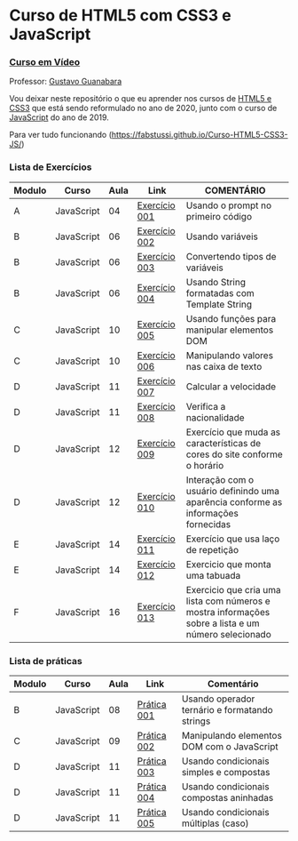 # Curso de HTML5 com CSS3 e JavaScript
### [Curso em Vídeo](https://www.youtube.com/c/CursoemVideo)

Professor: [Gustavo Guanabara](https://www.instagram.com/cursoemvideo)

Vou deixar neste repositório o que eu aprender nos cursos de [HTML5 e CSS3](https://www.youtube.com/playlist?list=PLHz_AreHm4dkZ9-atkcmcBaMZdmLHft8n) que está sendo reformulado no ano de 2020, junto com o curso de 
[JavaScript](https://www.youtube.com/playlist?list=PLHz_AreHm4dlsK3Nr9GVvXCbpQyHQl1o1) do ano de 2019.

Para ver tudo funcionando (https://fabstussi.github.io/Curso-HTML5-CSS3-JS/)

### Lista de Exercícios
| Modulo | Curso | Aula | Link | COMENTÁRIO |
|--------|-------|------|------|------------|
|A|JavaScript|04|[Exercício 001](https://github.com/fabstussi/Curso-HTML5-CSS3-JS/blob/main/exercicios/ex001.html)|Usando o prompt no primeiro código|
|B|JavaScript|06|[Exercício 002](https://github.com/fabstussi/Curso-HTML5-CSS3-JS/blob/main/exercicios/ex002.html)|Usando variáveis|
|B|JavaScript|06|[Exercício 003](https://github.com/fabstussi/Curso-HTML5-CSS3-JS/blob/main/exercícios/ex003.html)|Convertendo tipos de variáveis|
|B|JavaScript|06|[Exercício 004](https://github.com/fabstussi/Curso-HTML5-CSS3-JS/blob/main/exercícios/ex004.html)|Usando String formatadas com Template String|
|C|JavaScript|10|[Exercício 005](https://github.com/fabstussi/Curso-HTML5-CSS3-JS/blob/main/exercícios/ex005.html)|Usando funções para manipular elementos DOM|
|C|JavaScript|10|[Exercício 006](https://github.com/fabstussi/Curso-HTML5-CSS3-JS/blob/main/exercícios/ex006.html)|Manipulando valores nas caixa de texto|
|D|JavaScript|11|[Exercício 007](https://github.com/fabstussi/Curso-HTML5-CSS3-JS/blob/main/exercícios/ex007.html)|Calcular a velocidade|
|D|JavaScript|11|[Exercício 008](https://github.com/fabstussi/Curso-HTML5-CSS3-JS/blob/main/exercícios/ex008.html)|Verifica a nacionalidade|
|D|JavaScript|12|[Exercício 009](https://github.com/fabstussi/Curso-HTML5-CSS3-JS/blob/main/exercícios/ex009.html)|Exercício que muda as características de cores do site conforme o horário|
|D|JavaScript|12|[Exercício 010](https://github.com/fabstussi/Curso-HTML5-CSS3-JS/blob/main/exercícios/ex010.html)|Interação com o usuário definindo uma aparência conforme as informações fornecidas|
|E|JavaScript|14|[Exercício 011](https://github.com/fabstussi/Curso-HTML5-CSS3-JS/blob/main/exercícios/ex011.html)|Exercício que usa laço de repetição|
|E|JavaScript|14|[Exercício 012](https://github.com/fabstussi/Curso-HTML5-CSS3-JS/blob/main/exercícios/ex012.html)|Exercicio que monta uma tabuada|
|F|JavaScript|16|[Exercício 013](https://github.com/fabstussi/Curso-HTML5-CSS3-JS/blob/main/exercícios/ex013.html)|Exercicio que cria uma lista com números e mostra informações sobre a lista e um número selecionado|

### Lista de práticas
| Modulo | Curso | Aula | Link | Comentário |
|--------|-------|------|------|------------|
|B|JavaScript|08|[Prática 001](https://github.com/fabstussi/Curso-HTML5-CSS3-JS/blob/main/praticas/001.html)|Usando operador ternário e formatando strings|
|C|JavaScript|09|[Prática 002](https://github.com/fabstussi/Curso-HTML5-CSS3-JS/blob/main/praticas/002.html)|Manipulando elementos DOM com o JavaScript|
|D|JavaScript|11|[Prática 003](https://github.com/fabstussi/Curso-HTML5-CSS3-JS/blob/main/praticas/003.js)|Usando condicionais simples e compostas|
|D|JavaScript|11|[Prática 004](https://github.com/fabstussi/Curso-HTML5-CSS3-JS/blob/main/praticas/004.js)|Usando condicionais compostas aninhadas|
|D|JavaScript|11|[Prática 005](https://github.com/fabstussi/Curso-HTML5-CSS3-JS/blob/main/praticas/005.js)|Usando condicionais múltiplas (caso)|
